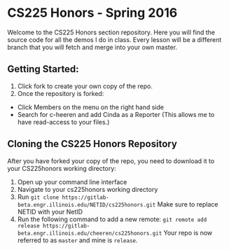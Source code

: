 # CS225 Honors - Spring 2016

Welcome to the CS225 Honors section repository. Here you will find the source 
code for all the demos I do in class. Every lesson will be a different branch 
that you will fetch and merge into your own master.

## Getting Started:

1. Click fork to create your own copy of the repo.
2. Once the repository is forked:
  * Click Members on the menu on the right hand side
  * Search for c-heeren and add Cinda as a Reporter
    (This allows me to have read-access to your files.)
    
## Cloning the CS225 Honors Repository

After you have forked your copy of the repo, you need to download it to your 
CS225honors working directory:

1. Open up your command line interface
2. Navigate to your cs225honors working directory
3. Run `git clone https://gitlab-beta.engr.illinois.edu/NETID/cs225honors.git`
    Make sure to replace NETID with your NetID
4. Run the following command to add a new remote:
`git remote add release https://gitlab-beta.engr.illinois.edu/cheeren/cs225honors.git`
    Your repo is now referred to as `master` and mine is `release`.